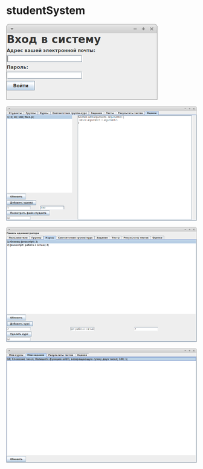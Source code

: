 # studentSystem

![authentication](screenshots/authentication.png)

![grades](screenshots/teacher%20grades.png)

![courses](screenshots/admin%20courses.png)

![tasks](screenshots/student%20tasks.png)
